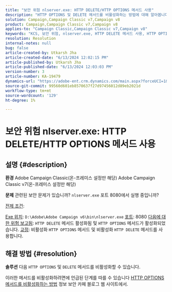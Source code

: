 ```yaml
---
title: "보안 위험 nlserver.exe: HTTP DELETE/HTTP OPTIONS 메서드 사용"
description: "HTTP OPTIONS 및 DELETE 메서드를 비활성화하는 방법에 대해 알아봅니다."
solution: Campaign,Campaign Classic v7,Campaign v8
product: Campaign,Campaign Classic v7,Campaign v8
applies-to: "Campaign Classic,Campaign Classic v7,Campaign v8"
keywords: "KCS, 보안 위험, nlserver.exe, HTTP DELETE 메서드 사용, HTTP OPTIONS 메서드 사용, FAQ, ACC, Adobe Campaign Classic, Adobe Campaign Classic v7"
resolution: Resolution
internal-notes: null
bug: false
article-created-by: Utkarsh Jha
article-created-date: "6/13/2024 12:02:15 PM"
article-published-by: Utkarsh Jha
article-published-date: "6/13/2024 12:03:03 PM"
version-number: 3
article-number: KA-19479
dynamics-url: "https://adobe-ent.crm.dynamics.com/main.aspx?forceUCI=1&pagetype=entityrecord&etn=knowledgearticle&id=4e9f96c3-7c29-ef11-840a-00224808decd"
source-git-commit: 99560d601eb8570637f27d97456012d89eb2021d
workflow-type: tm+mt
source-wordcount: '129'
ht-degree: 1%

---
```


# 보안 위험 nlserver.exe: HTTP DELETE/HTTP OPTIONS 메서드 사용

## 설명 {#description}


<b>환경</b>
Adobe Campaign Classic(온-프레미스 설정만 해당) Adobe Campaign Classic v7(온-프레미스 설정만 해당)

<b>문제</b>
관련된 보안 문제가 있습니까? `nlserver.exe` 포트 8080에서 실행 중입니까?

<u>전제 조건</u>:

<u>Exe 위치</u>: `D:\Adobe\Adobe Campaign v6\bin\nlserver.exe`
<u>포트</u>: 8080
<u>다음에 대한 위험 보고됨</u>: `HTTP DELETE` 메서드 활성화됨 및 `HTTP OPTIONS` 메서드가 활성화되었습니다.
<u>교정</u>: 비활성화 `HTTP OPTIONS` 메서드 및 비활성화 `HTTP DELETE` 메서드를 사용합니다.


## 해결 방법 {#resolution}


<b>솔루션</b>
다음 `HTTP OPTIONS` 및 `DELETE` 메서드를 비활성화할 수 있습니다.

이러한 메서드를 비활성화하려면에 언급된 단계를 따를 수 있습니다 [HTTP OPTIONS 메서드를 비활성화하는 방법](https://protonts.wordpress.com/2013/08/15/how-to-disable-http-options-method/) 정보 보안 카페 블로그 웹 사이트에서.
